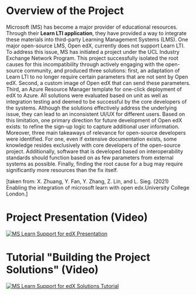 # Overview of the Project 
Microsoft (MS) has become a major provider of educational resources. Through their **Learn LTI application**, they have provided a way to integrate these materials into third-party Learning Management Systems (LMS). One major open-source LMS, Open edX, currently does not support Learn LTI. To address this issue, MS has initiated a project under the UCL Industry Exchange Network Program. This project successfully isolated the root causes for this incompatibility through actively engaging with the open-source community, and produced three solutions: first, an adaptation of Learn LTI to no longer require certain parameters that are not sent by Open edX. Second, a custom image of Open edX that can send these parameters. Third, an Azure Resource Manager template for one-click deployment of edX to Azure. All solutions were evaluated based on unit as well as integration testing and deemed to be successful by the core developers of the systems. Although the solutions effectively address the underlying issue, they can lead to an inconsistent UI/UX for different users. Based on this limitation, one primary direction for future development of Open edX exists: to refine the sign-up logic to capture additional user information. Moreover, three main takeaways of relevance for open-source developers were identified. For one, even if extensive documentation exists, some knowledge resides exclusively with core developers of the open-source project. Additionally, software that is developed based on interoperability standards should function based on as few parameters from external systems as possible. Finally, finding the root cause for a bug may require significantly more resources than the fix itself.

[taken from: X. Zhuang, Y. Fan, Y. Zhang, Z. Lin, and L. Sieg. (2021) Enabling the integration of microsoft learn with open edx.University College London.]

# Project Presentation (Video)
[![MS Learn Support for edX Presentation](http://img.youtube.com/vi/k4RG16jq_uY/0.jpg)](http://www.youtube.com/watch?v=k4RG16jq_uY "Video Title")

# Tutorial "Building the Project Solutions" (Video)
[![MS Learn Support for edX Solutions Tutorial](http://img.youtube.com/vi/iISjfBvdDMg/0.jpg)](http://www.youtube.com/watch?v=iISjfBvdDMg "Video Title")
